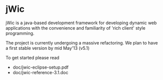 jWic
====

jWic is a java-based development framework for developing dynamic web applications with the convenience and familiarity of 'rich client' style programming.

The project is currently undergoing a massive refactoring. We plan to have a first stable version by mid May'13 (v5.1)

To get started please read
* doc/jwic-eclipse-setup.pdf
* doc/jwic-reference-3.1.doc
